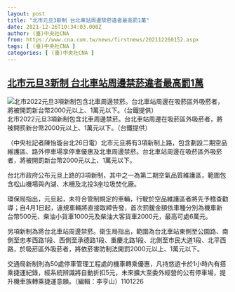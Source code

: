 ```yaml
---
layout: post
title: "北市元旦3新制 台北車站周邊禁菸違者最高罰1萬"
date: 2021-12-26T10:34:03.000Z
author: (臺)中央社CNA
from: https://www.cna.com.tw/news/firstnews/202112260152.aspx
tags: [ (臺)中央社CNA ]
categories: [ (臺)中央社CNA ]
---
```

<!--1640514843000-->
[北市元旦3新制 台北車站周邊禁菸違者最高罰1萬](https://www.cna.com.tw/news/firstnews/202112260152.aspx)
------

<div>
<div><div><div style="--aspect-ratio:761/570;"><picture><source media="(max-width: 414px)" data-srcset="https://imgcdn.cna.com.tw/www/WebPhotos/800/20211226/761x570_725517921947.jpg"><source media="(min-width: 413px)" data-srcset="https://imgcdn.cna.com.tw/www/WebPhotos/1024/20211226/761x570_725517921947.jpg"><img data-src="https://imgcdn.cna.com.tw/www/WebPhotos/800/20211226/761x570_725517921947.jpg" alt="北市2022元旦3項新制包含北車周邊禁菸。台北車站周邊在吸菸區外吸菸者，將被開罰新台幣2000元以上、1萬元以下。（台鐵提供）" data-srcset="https://imgcdn.cna.com.tw/www/WebPhotos/800/20211226/761x570_725517921947.jpg 414w, https://imgcdn.cna.com.tw/www/WebPhotos/1024/20211226/761x570_725517921947.jpg 1024w"></picture></div><div>北市2022元旦3項新制包含北車周邊禁菸。台北車站周邊在吸菸區外吸菸者，將被開罰新台幣2000元以上、1萬元以下。（台鐵提供）</div></div></div><div></div><div><p>（中央社記者陳怡璇台北26日電）北市元旦將有3項新制上路，包含劃設二期空品維護區、路外停車場享停車優惠及北車周邊禁菸。台北車站周邊在吸菸區外吸菸者，將被開罰新台幣2000元以上、1萬元以下。</p><p>台北市政府公布元旦上路的3項新制，其中之一為第二期空氣品質維護區，範圍包含松山機場與內湖、木柵及北投3座垃圾焚化廠。</p><p>環保局指出，元旦起，未符合管制規定的車輛，行駛於空品維護區者將先予稽查勸導；自4月1日起，違規車輛將直接取締告發，首次罰鍰金額依車種分別為機車新台幣500元、柴油小貨車1000元及柴油大客貨車2000元，最高可處6萬元。</p><p>另項新制為將台北車站周邊禁菸。衛生局指出，範圍為台北車站東側至公園路、南側至忠孝西路1段、西側至承德路1段、重慶北路1段、北側至市民大道1段、北平西路，於吸菸區外吸菸者，將依菸害防制法開罰2000元以上、1萬元以下。</p><p>交通局新制則為50處停車管理工程處的機車轉乘優惠，凡持悠遊卡於1小時內有搭乘捷運紀錄，經系統辨識將自動折扣5元，未來擴大至委外經營的公有停車場，提升機車族轉乘捷運意願。（編輯：李亨山）1101226</p></div>
</div>
